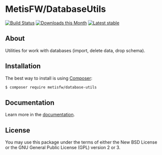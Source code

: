 # MetisFW/DatabaseUtils

[![Build Status](https://travis-ci.org/MetisFW/DatabaseUtils.svg?branch=master)](https://travis-ci.org/MetisFW/DatabaseUtils)
[![Downloads this Month](https://img.shields.io/packagist/dm/metisfw/database-utils.svg)](https://packagist.org/packages/metisfw/database-utils)
[![Latest stable](https://img.shields.io/packagist/v/metisfw/database-utils.svg)](https://packagist.org/packages/metisfw/database-utils)

## About
Utilities for work with databases (import, delete data, drop schema).

## Installation
The best way to install is using  [Composer](http://getcomposer.org/):

```sh
$ composer require metisfw/database-utils
```

## Documentation

Learn more in the [documentation](https://github.com/MetisFW/DatabaseUtils/blob/master/docs/en/index.md).

## License

You may use this package under the terms of either 
the New BSD License or the GNU General Public License (GPL) version 2 or 3.
